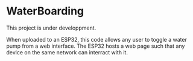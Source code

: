 # WaterBoarding

This project is under developpment.

When uploaded to an ESP32, this code allows any user to toggle a water pump from a web interface. The ESP32 hosts a web page such that any device on the same network can interract with it.